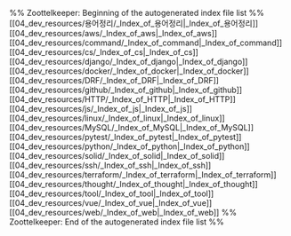 %% Zoottelkeeper: Beginning of the autogenerated index file list  %%
 [[04_dev_resources/용어정리/_Index_of_용어정리|_Index_of_용어정리]]
 [[04_dev_resources/aws/_Index_of_aws|_Index_of_aws]]
 [[04_dev_resources/command/_Index_of_command|_Index_of_command]]
 [[04_dev_resources/cs/_Index_of_cs|_Index_of_cs]]
 [[04_dev_resources/django/_Index_of_django|_Index_of_django]]
 [[04_dev_resources/docker/_Index_of_docker|_Index_of_docker]]
 [[04_dev_resources/DRF/_Index_of_DRF|_Index_of_DRF]]
 [[04_dev_resources/github/_Index_of_github|_Index_of_github]]
 [[04_dev_resources/HTTP/_Index_of_HTTP|_Index_of_HTTP]]
 [[04_dev_resources/js/_Index_of_js|_Index_of_js]]
 [[04_dev_resources/linux/_Index_of_linux|_Index_of_linux]]
 [[04_dev_resources/MySQL/_Index_of_MySQL|_Index_of_MySQL]]
 [[04_dev_resources/pytest/_Index_of_pytest|_Index_of_pytest]]
 [[04_dev_resources/python/_Index_of_python|_Index_of_python]]
 [[04_dev_resources/solid/_Index_of_solid|_Index_of_solid]]
 [[04_dev_resources/ssh/_Index_of_ssh|_Index_of_ssh]]
 [[04_dev_resources/terraform/_Index_of_terraform|_Index_of_terraform]]
 [[04_dev_resources/thought/_Index_of_thought|_Index_of_thought]]
 [[04_dev_resources/tool/_Index_of_tool|_Index_of_tool]]
 [[04_dev_resources/vue/_Index_of_vue|_Index_of_vue]]
 [[04_dev_resources/web/_Index_of_web|_Index_of_web]]
%% Zoottelkeeper: End of the autogenerated index file list  %%
